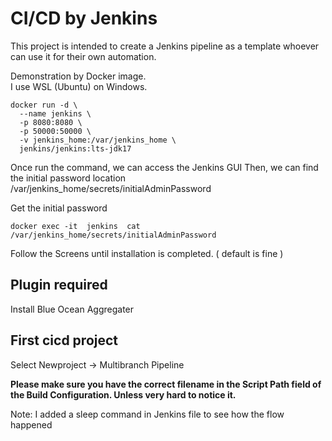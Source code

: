 # CI/CD by Jenkins
This project is intended to create a Jenkins pipeline as a template whoever can use it for their own automation.

Demonstration by Docker image.<br>
I use WSL (Ubuntu) on Windows.

```
docker run -d \
  --name jenkins \
  -p 8080:8080 \
  -p 50000:50000 \
  -v jenkins_home:/var/jenkins_home \
  jenkins/jenkins:lts-jdk17
```

Once run the command, we can access the Jenkins GUI
Then, we can find the initial password location /var/jenkins_home/secrets/initialAdminPassword

Get the initial password 
```
docker exec -it  jenkins  cat /var/jenkins_home/secrets/initialAdminPassword
```
Follow the Screens until installation is completed. ( default is fine )

## Plugin required
Install Blue Ocean Aggregater

## First cicd project

Select Newproject -> Multibranch Pipeline

**Please make sure you have the correct filename in the Script Path field of the Build Configuration. Unless very hard to notice it.**

Note: I added a sleep command in Jenkins file to see how the flow happened

